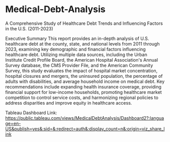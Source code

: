 # Medical-Debt-Analysis
A Comprehensive Study of Healthcare Debt Trends and Influencing Factors in the U.S. (2011-2023)

Executive Summary
This report provides an in-depth analysis of U.S. healthcare debt at the county, state, and national levels from 2011 through 2023, examining key demographic and financial factors influencing healthcare debt. Utilizing multiple data sources, including the Urban Institute Credit Profile Board, the American Hospital Association's Annual Survey database, the CMS Provider File, and the American Community Survey, this study evaluates the impact of hospital market concentration, hospital closures and mergers, the uninsured population, the percentage of adults with disabilities, and average household income on medical debt. Key recommendations include expanding health insurance coverage, providing financial support for low-income households, promoting healthcare market competition to control service costs, and harmonizing regional policies to address disparities and improve equity in healthcare access.

Tableau Dashboard Link:
https://public.tableau.com/views/MedicalDebtAnalysis/Dashboard2?:language=en-US&publish=yes&:sid=&:redirect=auth&:display_count=n&:origin=viz_share_link
